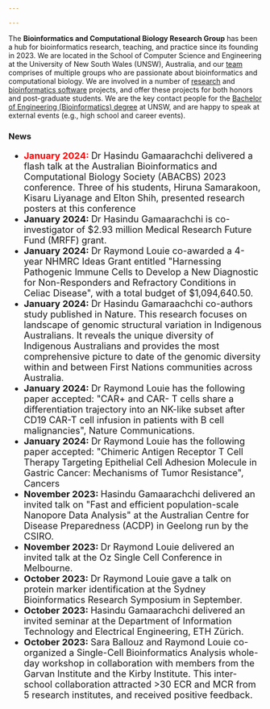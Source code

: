 ```yaml
---

---
```


The **Bioinformatics and Computational Biology Research Group** has been a hub for bioinformatics research, teaching, and practice since its founding in 2023. We are located in the School of Computer Science and Engineering at the University of New South Wales (UNSW), Australia, and our [team](people) comprises of multiple groups who are passionate about bioinformatics and computational biology. We are involved in a number of [research](https://sarbal.github.io/binfgroup/projects) and [bioinformatics software](https://sarbal.github.io/binfgroup/resources/) projects, and offer these projects for both honors and post-graduate students. We are the key contact people for the [Bachelor of Engineering (Bioinformatics) degree](https://sarbal.github.io/binfgroup/teaching/) at UNSW, and are happy to speak at external events (e.g., high school and career events). 

<h3>News</h3>

<ul style="font-size:18px;">
  <li> <strong> <span style="color: red;"> January 2024: </span> </strong> Dr Hasindu Gamaarachchi delivered a flash talk at the Australian Bioinformatics and Computational Biology Society (ABACBS) 2023 conference. Three of his students, Hiruna Samarakoon, Kisaru Liyanage and Elton Shih, presented research posters at this conference</li>
  <li> <strong> January 2024: </strong> Dr Hasindu Gamaarachchi is co-investigator of $2.93 million Medical Research Future Fund (MRFF) grant.</li>
  <li> <strong> January 2024: </strong> Dr Raymond Louie co-awarded a 4-year NHMRC Ideas Grant entitled "Harnessing Pathogenic Immune Cells to Develop a New Diagnostic for Non-Responders and Refractory Conditions in Celiac Disease", with a total budget of $1,094,640.50.</li>
  <li> <strong> January 2024: </strong> Dr Hasindu Gamaraachchi co-authors study published in Nature. This research focuses on landscape of genomic structural variation in Indigenous Australians. It reveals the unique diversity of Indigenous Australians and provides the most comprehensive picture to date of the genomic diversity within and between First Nations communities across Australia.</li>
  <li> <strong> January 2024: </strong> Dr Raymond Louie has the following paper accepted: "CAR+ and CAR- T cells share a differentiation trajectory into an NK-like subset after CD19 CAR-T cell infusion in patients with B cell malignancies",  Nature Communications.
  <li> <strong> January 2024: </strong> Dr Raymond Louie has the following paper accepted: "Chimeric Antigen Receptor T Cell Therapy Targeting Epithelial Cell Adhesion Molecule in Gastric Cancer: Mechanisms of Tumor Resistance", Cancers</li>
  <li> <strong> November 2023: </strong> Hasindu Gamaarachchi delivered an invited talk on "Fast and efficient population-scale Nanopore Data Analysis" at the Australian Centre for Disease Preparedness (ACDP) in Geelong run by the CSIRO.</li>
  <li> <strong> November 2023: </strong> Dr Raymond Louie delivered an invited talk at the Oz Single Cell Conference in Melbourne.</li>
  <li> <strong> October 2023: </strong> Dr Raymond Louie gave a talk on protein marker identification at the Sydney Bioinformatics Research Symposium in September.</li>
  <li> <strong> October 2023: </strong> Hasindu Gamaarachchi delivered an invited seminar at the Department of Information Technology and Electrical Engineering, ETH Zürich.</li>
  <li> <strong> October 2023: </strong> Sara Ballouz and Raymond Louie co-organized a Single-Cell Bioinformatics Analysis whole-day workshop in collaboration with members from the Garvan Institute and the Kirby Institute. This inter-school collaboration attracted >30 ECR and MCR from 5 research institutes, and received positive feedback.</li>
</ul style="font-size:18px;">

 
